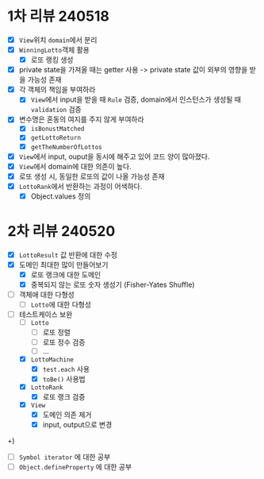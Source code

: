 # 1차 리뷰 240518

- [x] `View`위치 `domain`에서 분리
- [x] `WinningLotto`객체 활용
  - [x] 로또 랭킹 생성
- [x] private state을 가져올 때는 getter 사용 -> private state 값이 외부의 영향을 받을 가능성 존재
- [x] 각 객체의 책임을 부여하라
  - [x] `View`에서 input을 받을 때 `Rule` 검증, domain에서 인스턴스가 생성될 때 `validation` 검증
- [x] 변수명은 혼동의 여지를 주지 않게 부여하라
  - [x] `isBonustMatched`
  - [x] `getLottoReturn`
  - [x] `getTheNumberOfLottos`
- [x] `View`에서 input, ouput을 동시에 해주고 있어 코드 양이 많아졌다.
- [x] `View`에서 domain에 대한 의존이 높다.
- [x] 로또 생성 시, 동일한 로또의 값이 나올 가능성 존재
- [x] `LottoRank`에서 반환하는 과정이 어색하다.
  - [x] Object.values 정의

# 2차 리뷰 240520

- [x] `LottoResult` 값 반환에 대한 수정
- [x] 도메인 최대한 많이 만들어보기
  - [x] 로또 랭크에 대한 도메인
  - [x] 중복되지 않는 로또 숫자 생성기 (Fisher-Yates Shuffle)
- [ ] 객체애 대한 다형성
  - [ ] `Lotto`에 대한 다형성
- [ ] 테스트케이스 보완
  - [ ] `Lotto`
    - [ ] 로또 정렬
    - [ ] 로또 정수 검증
    - [ ] ...
  - [x] `LottoMachine`
    - [x] `test.each` 사용
    - [x] `toBe()` 사용법
  - [x] `LottoRank`
    - [x] 로또 랭크 검증
  - [x] `View`
    - [x] 도메인 의존 제거
    - [x] input, output으로 변경

+)

- [ ] `Symbol iterator` 에 대한 공부
- [ ] `Object.defineProperty` 에 대한 공부
